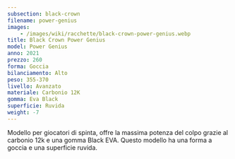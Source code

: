 ```yaml
---
subsection: black-crown
filename: power-genius
images:
    - /images/wiki/racchette/black-crown-power-genius.webp
title: Black Crown Power Genius
model: Power Genius
anno: 2021
prezzo: 260
forma: Goccia
bilanciamento: Alto
peso: 355-370
livello: Avanzato
materiale: Carbonio 12K
gomma: Eva Black
superficie: Ruvida
weight: -7
---
```

Modello per giocatori di spinta, offre la massima potenza del colpo grazie al carbonio 12k e una gomma Black EVA. Questo modello ha una forma a goccia e una superficie ruvida.